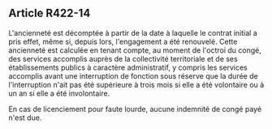 ## Article R422-14

L'ancienneté est décomptée à partir de la date à laquelle le contrat initial a pris effet, même si, depuis
lors, l'engagement a été renouvelé. Cette ancienneté est calculée en tenant compte, au moment de l'octroi
du congé, des services accomplis auprès de la collectivité territoriale et de ses établissements publics à
caractère administratif, y compris les services accomplis avant une interruption de fonction sous réserve que
la durée de l'interruption n'ait pas été supérieure à trois mois si elle a été volontaire ou à un an si elle a été
involontaire.

En cas de licenciement pour faute lourde, aucune indemnité de congé payé n'est due.



